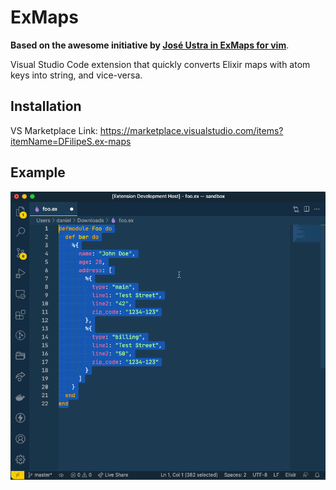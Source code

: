 # ExMaps

**Based on the awesome initiative by [José Ustra in ExMaps for vim](https://github.com/ustrajunior/ex_maps)**.

Visual Studio Code extension that quickly converts Elixir maps with atom keys into string, and vice-versa.

## Installation

VS Marketplace Link: https://marketplace.visualstudio.com/items?itemName=DFilipeS.ex-maps

## Example

![screenshot](https://github.com/DFilipeS/ex_maps/raw/main/assets/example.gif)
